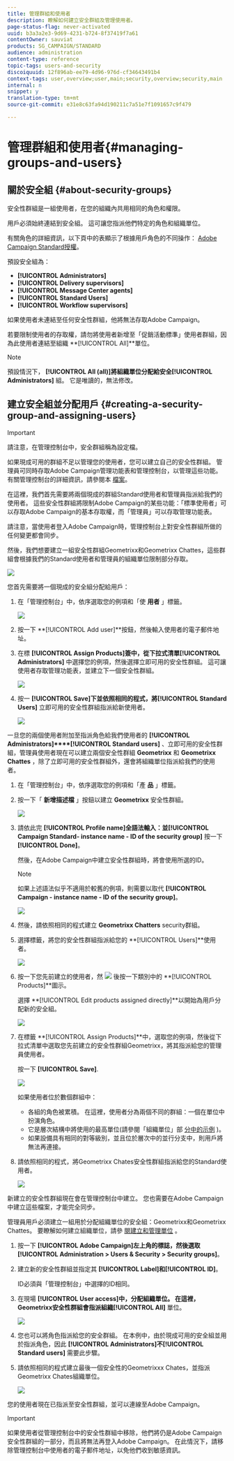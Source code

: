 ```yaml
---
title: 管理群組和使用者
description: 瞭解如何建立安全群組及管理使用者。
page-status-flag: never-activated
uuid: b3a3a2e3-9d69-4231-b724-8f37419f7a61
contentOwner: sauviat
products: SG_CAMPAIGN/STANDARD
audience: administration
content-type: reference
topic-tags: users-and-security
discoiquuid: 12f896ab-ee79-4d96-976d-cf34643491b4
context-tags: user,overview;user,main;security,overview;security,main
internal: n
snippet: y
translation-type: tm+mt
source-git-commit: e31e8c63fa94d190211c7a51e7f1091657c9f479

---
```



# 管理群組和使用者{#managing-groups-and-users}

## 關於安全組 {#about-security-groups}

安全性群組是一組使用者，在您的組織內共用相同的角色和權限。

用戶必須始終連結到安全組。 這可讓您指派他們特定的角色和組織單位。

有關角色的詳細資訊，以下頁中的表顯示了根據用戶角色的不同操作： [Adobe Campaign Standard授權](https://docs.campaign.adobe.com/doc/standard/en/Technotes/AdobeCampaign-ACSRights.pdf)。

預設安全組為：

* **[!UICONTROL Administrators]**
* **[!UICONTROL Delivery supervisors]**
* **[!UICONTROL Message Center agents]**
* **[!UICONTROL Standard Users]**
* **[!UICONTROL Workflow supervisors]**

如果使用者未連結至任何安全性群組，他將無法存取Adobe Campaign。

若要限制使用者的存取權，請勿將使用者新增至「促銷活動標準」使用者群組，因為此使用者連結至組織 **[!UICONTROL All]**單位。

>[!NOTE]
>
>預設情況下， **[!UICONTROL All (all)]**將組織單位分配給安全**[!UICONTROL Administrators]** 組。 它是唯讀的，無法修改。

## 建立安全組並分配用戶 {#creating-a-security-group-and-assigning-users}

>[!IMPORTANT]
>
>請注意，在管理控制台中，安全群組稱為設定檔。

如果現成可用的群組不足以管理您的使用者，您可以建立自己的安全性群組。 管理員可同時存取Adobe Campaign管理功能表和管理控制台，以管理這些功能。 有關管理控制台的詳細資訊，請參閱本 [檔案](https://helpx.adobe.com/enterprise/managing/user-guide.html)。

在這裡，我們首先需要將兩個現成的群組Standard使用者和管理員指派給我們的使用者。 這些安全性群組將限制Adobe Campaign的某些功能：「標準使用者」可以存取Adobe Campaign的基本存取權，而「管理員」可以存取管理功能表。

請注意，當使用者登入Adobe Campaign時，管理控制台上對安全性群組所做的任何變更都會同步。

然後，我們想要建立一組安全性群組Geometrixx和Geometrixx Chattes，這些群組會根據我們的Standard使用者和管理員的組織單位限制部分存取。

![](assets/ootb_security_group_1.png)

您首先需要將一個現成的安全組分配給用戶：

1. 在「管理控制台」中，依序選取您的例項和「使 **用者** 」標籤。

   ![](assets/manage_security_group_2.png)

1. 按一下 **[!UICONTROL Add user]**按鈕，然後輸入使用者的電子郵件地址。
1. 在標 **[!UICONTROL Assign Products]**簽中，從下拉式清單**[!UICONTROL Administrators]** 中選擇您的例項，然後選擇立即可用的安全性群組。 這可讓使用者存取管理功能表，並建立下一個安全性群組。

   ![](assets/ootb_security_group_2.png)

1. 按一 **[!UICONTROL Save]**下並依照相同的程式，將**[!UICONTROL Standard Users]** 立即可用的安全性群組指派給新使用者。

   ![](assets/ootb_security_group_3.png)

一旦您的兩個使用者附加至指派角色給我們使用者的 **[!UICONTROL Administrators]****[!UICONTROL Standard users]** 、立即可用的安全性群組，管理員使用者現在可以建立兩個安全性群組 **Geometrixx** 和 **Geometrixx Chattes** ，除了立即可用的安全性群組外，還會將組織單位指派給我們的使用者。

1. 在「管理控制台」中，依序選取您的例項和「產 **品** 」標籤。
1. 按一下「 **新增描述檔** 」按鈕以建立 **Geometrixx** 安全性群組。

   ![](assets/create_security_1.png)

1. 請依此完 **[!UICONTROL Profile name]**全語法輸入：並**[!UICONTROL Campaign Standard- instance name - ID of the security group]** 按一下 **[!UICONTROL Done]**。

   然後，在Adobe Campaign中建立安全性群組時，將會使用所選的ID。

   >[!NOTE]
   >
   >如果上述語法似乎不適用於較舊的例項，則需要以取代 **[!UICONTROL Campaign - instance name - ID of the security group]**。

   ![](assets/manage_security_group_1.png)

1. 然後，請依照相同的程式建立 **Geometrixx Chatters** security群組。
1. 選擇標籤，將您的安全性群組指派給您的 **[!UICONTROL Users]**使用者。

   ![](assets/manage_security_group_2.png)

1. 按一下您先前建立的使用者，然 ![](assets/managing_security_group_10.png) 後按一下類別中的 **[!UICONTROL Products]**圖示。

   選擇 **[!UICONTROL Edit products assigned directly]**以開始為用戶分配新的安全組。

   ![](assets/manage_security_group_8.png)

1. 在標籤 **[!UICONTROL Assign Products]**中，選取您的例項，然後從下拉式清單中選取您先前建立的安全性群組Geometrixx，將其指派給您的管理員使用者。

   按一下 **[!UICONTROL Save]**.

   ![](assets/manage_security_group_3.png)

   如果使用者位於數個群組中：

   * 各組的角色被累積。 在這裡，使用者分為兩個不同的群組：一個在單位中扮演角色。
   * 它是層次結構中將使用的最高單位(請參閱「組織單位」部 [分中的示例](../../administration/using/organizational-units.md) )。
   * 如果設備具有相同的對等級別，並且位於層次中的並行分支中，則用戶將無法再連接。

1. 請依照相同的程式，將Geometrixx Chates安全性群組指派給您的Standard使用者。

   ![](assets/manage_security_group_9.png)

新建立的安全性群組現在會在管理控制台中建立。 您也需要在Adobe Campaign中建立這些檔案，才能完全同步。

管理員用戶必須建立一組用於分配組織單位的安全組：Geometrixx和Geometrixx Chattes。 要瞭解如何建立組織單位，請參 [閱建立和管理單位](../../administration/using/organizational-units.md#creating-and-managing-units) 。

1. 按一下 **[!UICONTROL Adobe Campaign]**左上角的標誌，然後選取**[!UICONTROL Administration > Users & Security > Security groups]**。
1. 建立新的安全性群組並指定其 **[!UICONTROL Label]**和**[!UICONTROL ID]**。

   ID必須與「管理控制台」中選擇的ID相同。

1. 在現場 **[!UICONTROL User access]**中，分配組織單位。 在這裡，Geometrixx安全性群組會指派組織**[!UICONTROL All]** 單位。

   ![](assets/manage_security_group_6.png)

1. 您也可以將角色指派給您的安全群組。 在本例中，由於現成可用的安全組並用於指派角色，因此 **[!UICONTROL Administrators]**不**[!UICONTROL Standard users]** 需要此步驟。
1. 請依照相同的程式建立最後一個安全性的Geometrixxx Chates，並指派Geometrixx Chates組織單位。

   ![](assets/manage_security_group_7.png)

您的使用者現在已指派至安全性群組，並可以連線至Adobe Campaign。

>[!IMPORTANT]
>
>如果使用者從管理控制台中的安全性群組中移除，他們將仍是Adobe Campaign安全性群組的一部分，而且將無法再登入Adobe Campaign。 在此情況下，請移除管理控制台中使用者的電子郵件地址，以免他們收到敏感資訊。

